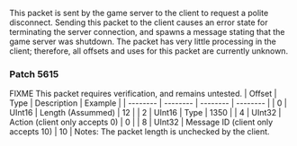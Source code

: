 This packet is sent by the game server to the client to request a polite disconnect. Sending this packet to the client causes an error state for terminating the server connection, and spawns a message stating that the game server was shutdown. The packet has very little processing in the client; therefore, all offsets and uses for this packet are currently unknown.

### Patch 5615

FIXME This packet requires verification, and remains untested.
| Offset | Type | Description | Example |
| -------- | -------- | -------- | -------- |
| 0 | UInt16 | Length (Assummed) | 12 |
| 2 | UInt16 | Type | 1350 |
| 4 | UInt32 | Action (client only accepts 0) | 0 |
| 8 | UInt32 | Message ID (client only accepts 10) | 10 |
Notes: The packet length is unchecked by the client.

